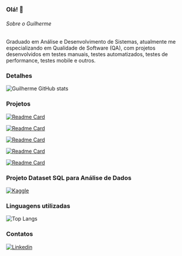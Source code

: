 ### Olá! 👋


###### Sobre o Guilherme
Graduado em Análise e Desenvolvimento de Sistemas, atualmente me especializando em Qualidade de Software (QA), com projetos desenvolvidos em testes manuais, testes automatizados, testes de performance, testes mobile e outros.

### Detalhes

![Guilherme GitHub stats](https://github-readme-stats.vercel.app/api?username=guilhermeileite&show_icons=true&theme=radical)

### Projetos

[![Readme Card](https://github-readme-stats.vercel.app/api/pin/?username=guilhermeileite&repo=Testes_Mobile_Appium&theme=dark)](https://github.com/guilhermeileite/Testes_Mobile_Appium) 

[![Readme Card](https://github-readme-stats.vercel.app/api/pin/?username=guilhermeileite&repo=TesteE2E_lojavirtual&theme=dark)](https://github.com/guilhermeileite/TesteE2E_lojavirtual) 

[![Readme Card](https://github-readme-stats.vercel.app/api/pin/?username=guilhermeileite&repo=TesteE2E_Cypress&theme=dark)](https://github.com/guilhermeileite/TesteE2E_Cypress)

[![Readme Card](https://github-readme-stats.vercel.app/api/pin/?username=guilhermeileite&repo=TestePerformance_Jmeter&theme=dark)](https://github.com/guilhermeileite/TestePerformance_Jmeter)

[![Readme Card](https://github-readme-stats.vercel.app/api/pin/?username=guilhermeileite&repo=AnaliseVendas1&theme=dark)](https://github.com/guilhermeileite/AnaliseVendas1) 

### Projeto Dataset SQL para Análise de Dados

[![Kaggle](https://img.shields.io/badge/Kaggle-20BEFF?style=for-the-badge&logo=Kaggle&logoColor=white)](https://www.kaggle.com/code/guilhermekleite/notebookd973848905/)

### Linguagens utilizadas

![Top Langs](https://github-readme-stats.vercel.app/api/top-langs/?username=guilhermeileite&layout=compact)

### Contatos

[![Linkedin](https://img.shields.io/badge/LinkedIn-0077B5?style=for-the-badge&logo=linkedin&logoColor=white)](https://linkedin.com/in/guilhermeileite/)
